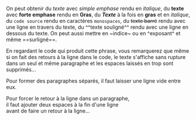 On peut obtenir du _texte_ avec *simple emphase* rendu en *italique*,
 du __texte__ avec **forte emphase** rendu en **Gras**,
  du **_Texte_** à la fois en **gras** et en *italique*,
   du `code source` rendu en caractères `monospaces`,
    du ~~texte barré~~  rendu avec une ligne en travers du texte,
     du ^^texte souligné^^  rendu avec une ligne en dessous du texte.
      On peut aussi mettre en ~indice~ ou en ^exposant^ et même ==surligné==.

En regardant le code
qui produit cette phrase,
vous remarquerez que
même
si
on
fait 
des
retours
à
la
ligne
dans
le
code,
le texte                s'affiche              sans rupture
dans un seul            et                  même paragraphe
et les espaces      laissés en trop         sont supprimés...

Pour former des paragraphes séparés, il faut laisser une ligne vide entre eux.

Pour forcer le retour à la ligne dans un paragraphe,  
il faut ajouter deux espaces à la fin d'une ligne  
avant de faire un retour à la ligne...